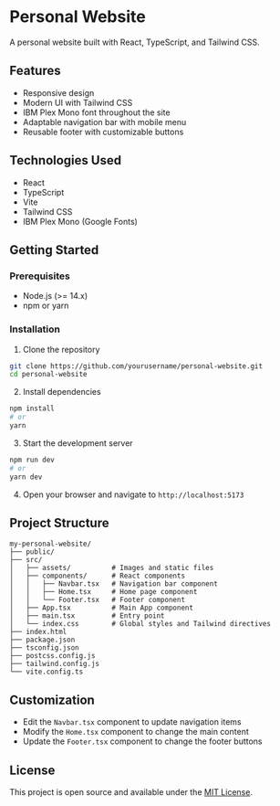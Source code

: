 # Personal Website

A personal website built with React, TypeScript, and Tailwind CSS.

## Features

- Responsive design
- Modern UI with Tailwind CSS
- IBM Plex Mono font throughout the site
- Adaptable navigation bar with mobile menu
- Reusable footer with customizable buttons

## Technologies Used

- React
- TypeScript
- Vite
- Tailwind CSS
- IBM Plex Mono (Google Fonts)

## Getting Started

### Prerequisites

- Node.js (>= 14.x)
- npm or yarn

### Installation

1. Clone the repository
```bash
git clone https://github.com/yourusername/personal-website.git
cd personal-website
```

2. Install dependencies
```bash
npm install
# or
yarn
```

3. Start the development server
```bash
npm run dev
# or
yarn dev
```

4. Open your browser and navigate to `http://localhost:5173`

## Project Structure

```
my-personal-website/
├── public/
├── src/
│   ├── assets/          # Images and static files
│   ├── components/      # React components
│   │   ├── Navbar.tsx   # Navigation bar component
│   │   ├── Home.tsx     # Home page component
│   │   └── Footer.tsx   # Footer component
│   ├── App.tsx          # Main App component
│   ├── main.tsx         # Entry point
│   └── index.css        # Global styles and Tailwind directives
├── index.html
├── package.json
├── tsconfig.json
├── postcss.config.js
├── tailwind.config.js
└── vite.config.ts
```

## Customization

- Edit the `Navbar.tsx` component to update navigation items
- Modify the `Home.tsx` component to change the main content
- Update the `Footer.tsx` component to change the footer buttons

## License

This project is open source and available under the [MIT License](LICENSE).
